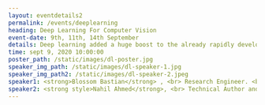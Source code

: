 ```yaml
---
layout: eventdetails2
permalink: /events/deeplearning
heading: Deep Learning For Computer Vision
event-date: 9th, 11th, 14th September 
details: Deep learning added a huge boost to the already rapidly developing field of computer vision. With deep learning, a lot of new applications of computer vision techniquies have been introduced and are now becoming parts of our everyday lives.
time: sept 9, 2020 10:00:00
poster_path: /static/images/dl-poster.jpg
speaker_img_path: /static/images/dl-speaker-1.jpg
speaker_img_path2: /static/images/dl-speaker-2.jpeg
speaker1: <strong>Blossom Bastian</strong> , <br> Research Engineer. <br> AugSense Labs Pvt Ltd
speaker2: <strong style>Nahil Ahmed</strong>, <br> Technical Author and <br> DL Researcher
---
```

 
